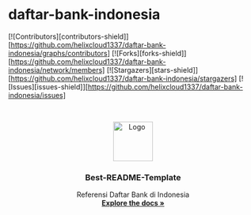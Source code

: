 # daftar-bank-indonesia
[![Contributors][contributors-shield]][https://github.com/helixcloud1337/daftar-bank-indonesia/graphs/contributors]
[![Forks][forks-shield]][https://github.com/helixcloud1337/daftar-bank-indonesia/network/members]
[![Stargazers][stars-shield]][https://github.com/helixcloud1337/daftar-bank-indonesia/stargazers]
[![Issues][issues-shield]][https://github.com/helixcloud1337/daftar-bank-indonesia/issues]


<!-- PROJECT LOGO -->
<br />
<p align="center">
  <a href="https://github.com/othneildrew/Best-README-Template">
    <img src="https://images.vexels.com/media/users/3/135318/isolated/preview/45939241515a561751ed6222f2012003-bank-square-icon-by-vexels.png" alt="Logo" width="80" height="80">
  </a>

  <h3 align="center">Best-README-Template</h3>

  <p align="center">
    Referensi Daftar Bank di Indonesia
    <br />
    <a href="https://github.com/othneildrew/Best-README-Template"><strong>Explore the docs »</strong></a>
    <br />
  </p>
</p>

